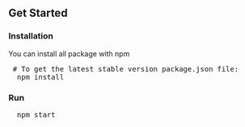 <h2> Get Started</h2>
<h3>Installation</h3>
<p>You can install all package with npm</p>
<pre>
 # To get the latest stable version package.json file:
  npm install
</pre>

<h3>Run</h3>

<pre>
  npm start
</pre>

